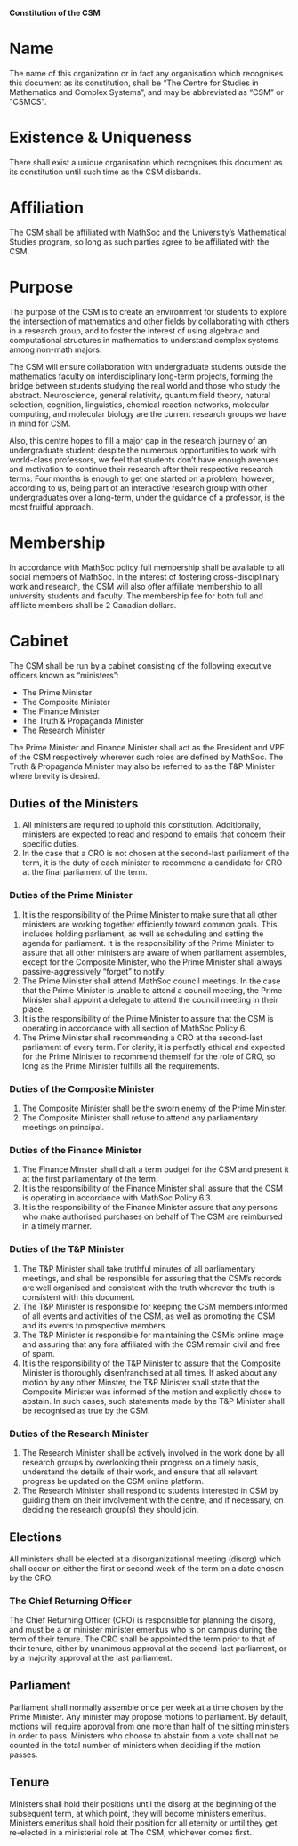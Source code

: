 **Constitution of the CSM**

# Name
The name of this organization or in fact any organisation which recognises this document as its constitution, shall be “The Centre for Studies in Mathematics and Complex Systems”, and may be abbreviated as “CSM” or "CSMCS".

# Existence & Uniqueness
There shall exist a unique organisation which recognises this document as its constitution until such time as the CSM disbands.

# Affiliation
The CSM shall be affiliated with MathSoc and the University’s Mathematical Studies program, so long as such parties agree to be affiliated with the CSM.

# Purpose
The purpose of the CSM is to create an environment for students to explore the intersection of mathematics and other fields by collaborating with others in a research group, and to foster the interest of using algebraic and computational structures in mathematics to understand complex systems among non-math majors.

The CSM will ensure collaboration with undergraduate students outside the mathematics faculty on interdisciplinary long-term projects, forming the bridge between students studying the real world and those who study the abstract. Neuroscience, general relativity, quantum field theory, natural selection, cognition, linguistics, chemical reaction networks, molecular computing, and molecular biology are the current research groups we have in mind for CSM.

Also, this centre hopes to fill a major gap in the research journey of an undergraduate student: despite the numerous opportunities to work with world-class professors, we feel that students don’t have enough avenues and motivation to continue their research after their respective research terms. Four months is enough to get one started on a problem; however, according to us, being part of an interactive research group with other undergraduates over a long-term, under the guidance of a professor, is the most fruitful approach.

# Membership
In accordance with MathSoc policy full membership shall be available to all social members of MathSoc. In the interest of fostering cross-disciplinary work and research, the CSM will also offer affiliate membership to all university students and faculty. The membership fee for both full and affiliate members shall be 2 Canadian dollars.

# Cabinet
The CSM shall be run by a cabinet consisting of the following executive officers known as “ministers”:
- The Prime Minister
- The Composite Minister
- The Finance Minister
- The Truth & Propaganda Minister
- The Research Minister

The Prime Minister and Finance Minister shall act as the President and VPF of the CSM respectively wherever such roles are defined by MathSoc. The Truth & Propaganda Minister may also be referred to as the T&P Minister where brevity is desired.

## Duties of the Ministers
1. All ministers are required to uphold this constitution. Additionally, ministers are expected to read and respond to emails that concern their specific duties.
2. In the case that a CRO is not chosen at the second-last parliament of the term, it is the duty of each minister to recommend a candidate for CRO at the final parliament of the term.

### Duties of the Prime Minister
1. It is the responsibility of the Prime Minister to make sure that all other ministers are working together efficiently toward common goals. This includes holding parliament, as well as scheduling and setting the agenda for parliament. It is the responsibility of the Prime Minister to assure that all other ministers are aware of when parliament assembles, except for the Composite Minister, who the Prime Minister shall always passive-aggressively “forget” to notify.
2. The Prime Minister shall attend MathSoc council meetings. In the case that the Prime Minister is unable to attend a council meeting, the Prime Minister shall appoint a delegate to attend the council meeting in their place.
3. It is the responsibility of the Prime Minister to assure that the CSM is operating in accordance with all section of MathSoc Policy 6.
4. The Prime Minister shall recommending a CRO at the second-last parliament of every term. For clarity, it is perfectly ethical and expected for the Prime Minister to recommend themself for the role of CRO, so long as the Prime Minister fulfills all the requirements.

### Duties of the Composite Minister
   1. The Composite Minister shall be the sworn enemy of the Prime Minister.
   2. The Composite Minister shall refuse to attend any parliamentary meetings on principal.
   
### Duties of the Finance Minister
   1. The Finance Minster shall draft a term budget for the CSM and present it at the first parliamentary of the term.
   2. It is the responsibility of the Finance Minister shall assure that the CSM is operating in accordance with MathSoc Policy 6.3.
   3. It is the responsibility of the Finance Minister assure that any persons who make authorised purchases on behalf of The CSM are reimbursed in a timely manner.
   
### Duties of the T&P Minister
1. The T&P Minister shall take truthful minutes of all parliamentary meetings, and shall be responsible for assuring that the CSM’s records are well organised and consistent with the truth wherever the truth is consistent with this document.
2. The T&P Minister is responsible for keeping the CSM members informed of all events and activities of the CSM, as well as promoting the CSM and its events to prospective members.
3. The T&P Minister is responsible for maintaining the CSM’s online image and assuring that any fora affiliated with the CSM remain civil and free of spam.
4. It is the responsibility of the T&P Minister to assure that the Composite Minister is thoroughly disenfranchised at all times. If asked about any motion by any other Minster, the T&P Minister shall state that the Composite Minister was informed of the motion and explicitly chose to abstain. In such cases, such statements made by the T&P Minister shall be recognised as true by the CSM.

### Duties of the Research Minister
1. The Research Minister shall be actively involved in the work done by all research groups by overlooking their progress on a timely basis, understand the details of their work, and ensure that all relevant progress be updated on the CSM online platform.
2. The Research Minister shall respond to students interested in CSM by guiding them on their involvement with the centre, and if necessary, on deciding the research group(s) they should join.

## Elections
All ministers shall be elected at a disorganizational meeting (disorg) which shall occur on either the first or second week of the term on a date chosen by the CRO.

### The Chief Returning Officer
The Chief Returning Officer (CRO) is responsible for planning the disorg, and must be a or minister minister emeritus who is on campus during the term of their tenure. The CRO shall be appointed the term prior to that of their tenure, either by unanimous approval at the second-last parliament, or by a majority approval at the last parliament.

## Parliament
Parliament shall normally assemble once per week at a time chosen by the Prime Minister. Any minister may propose motions to parliament. By default, motions will require approval from one more than half of the sitting ministers in order to pass. Ministers who choose to abstain from a vote shall not be counted in the total number of ministers when deciding if the motion passes.

## Tenure
Ministers shall hold their positions until the disorg at the beginning of the subsequent term, at which point, they will become ministers emeritus. Ministers emeritus shall hold their position for all eternity or until they get re-elected in a ministerial role at The CSM, whichever comes first.
